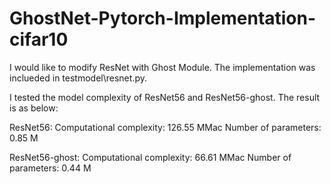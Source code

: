 # GhostNet-Pytorch-Implementation-cifar10


I would like to modify ResNet with Ghost Module. The implementation was inclueded in testmodel\resnet.py.

I tested the model complexity of ResNet56 and ResNet56-ghost. The result is as below:

ResNet56:
Computational complexity:       126.55 MMac
Number of parameters:           0.85 M  

ResNet56-ghost:
Computational complexity:       66.61 MMac
Number of parameters:           0.44 M  

